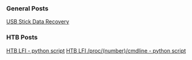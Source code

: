 
### General Posts

[USB Stick Data Recovery](https://wanatry.github.io/2023/03/17/USB_Stick_Data_Recovery.html)


### HTB Posts

[HTB LFI - python script](https://wanatry.github.io/2023/03/20/HTB_LFI.html)
[HTB LFI /proc/(number)/cmdline - python script](https://wanatry.github.io/2023/03/20/HTB_proc-cmdline.html)
